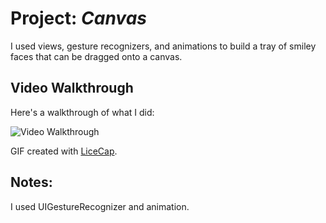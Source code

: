 # Project: *Canvas*

I used views, gesture recognizers, and animations to build a tray of smiley faces that can be dragged onto a canvas.

## Video Walkthrough 

Here's a walkthrough of what I did:

<img src='http://i.imgur.com/JRqakmw.gif' title='Video Walkthrough' width='' alt='Video Walkthrough' />

GIF created with [LiceCap](http://www.cockos.com/licecap/).

## Notes: 

I used UIGestureRecognizer and animation.
